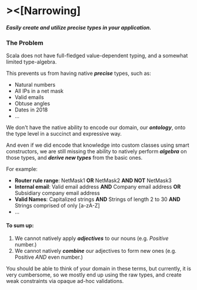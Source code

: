 # \><[Narrowing]

#### _Easily create and utilize precise types in your application._

### The Problem

Scala does not have full-fledged value-dependent typing, and a somewhat limited type-algebra.

This prevents us from having native _**precise**_ types, such as:

- Natural numbers
- All IPs in a net mask 
- Valid emails
- Obtuse angles
- Dates in 2018
- ...

We don't have the native ability to encode our domain, our _**ontology**_, onto the type level in a succinct
and expressive way. 

And even if we did encode that knowledge into custom classes using smart constructors, we are still missing the ability 
to natively perform _**algebra**_ on those types, and _**derive new types**_ from the basic ones.

For example:

- __Router rule range__: NetMask1 __OR__ NetMask2 __AND NOT__ NetMask3
- __Internal email__: Valid email address __AND__ Company email address __OR__ Subsidiary company email address 
- __Valid Names__: Capitalized strings __AND__ Strings of length 2 to 30 __AND__ Strings comprised of only [a-zA-Z]
- ...

#### To sum up:
1) We cannot natively apply _**adjectives**_ to our nouns (e.g. _Positive_ number.)
1) We cannot natively _**combine**_ our adjectives to form new ones (e.g. Positive _AND_ even number.)

You should be able to think of your domain in these terms, but currently, it is very cumbersome, so we mostly end up
using the raw types, and create weak constraints via opaque ad-hoc validations.

